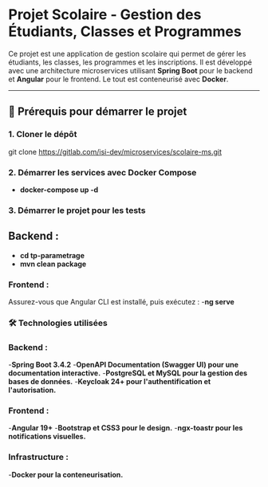# Projet Scolaire - Gestion des Étudiants, Classes et Programmes

Ce projet est une application de gestion scolaire qui permet de gérer les étudiants, les classes, les programmes et les inscriptions. Il est développé avec une architecture microservices utilisant **Spring Boot** pour le backend et **Angular** pour le frontend. Le tout est conteneurisé avec **Docker**.

---

## 🚀 Prérequis pour démarrer le projet

### 1. Cloner le dépôt
git clone https://gitlab.com/isi-dev/microservices/scolaire-ms.git

### 2. Démarrer les services avec Docker Compose
- **docker-compose up -d**

### 3. Démarrer le projet pour les tests
## Backend :
- **cd tp-parametrage**
- **mvn clean package**
### Frontend :
Assurez-vous que Angular CLI est installé, puis exécutez :
-**ng serve**

### 🛠 Technologies utilisées

### Backend :
-**Spring Boot 3.4.2**
-**OpenAPI Documentation (Swagger UI) pour une documentation interactive.**
-**PostgreSQL et MySQL pour la gestion des bases de données.**
-**Keycloak 24+ pour l'authentification et l'autorisation.**

### Frontend :
-**Angular 19+**
-**Bootstrap et CSS3 pour le design.**
-**ngx-toastr pour les notifications visuelles.**

### Infrastructure :
-**Docker pour la conteneurisation.**
